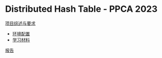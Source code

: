 # Distributed Hash Table - PPCA 2023

[项目综述与要求](doc/DHT.md)

* [环境配置](doc/env-setup.md)
* [学习材料](doc/tutorial.md)

[报告](doc/report.md)
